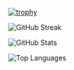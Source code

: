 [![trophy](https://github-profile-trophy.vercel.app/?username=gh0stintheshe11&theme=onedark&no-bg=true&no-frame=true)](https://github.com/ryo-ma/github-profile-trophy) 

![GitHub Streak](https://github-readme-streak-stats.herokuapp.com/?user=gh0stintheshe11&theme=dark)

![GitHub Stats](https://github-readme-stats.vercel.app/api?username=gh0stintheshe11&show_icons=true&theme=dark)

![Top Languages](https://github-readme-stats.vercel.app/api/top-langs/?username=gh0stintheshe11&layout=compact&theme=dark)
